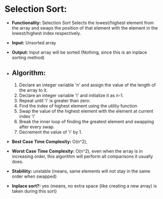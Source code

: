 # Selection Sort:

  - **Functionality:** Selection Sort Selects the lowest/highest element from the array and swaps the position of that element with the element in the lowest/highest index respectively.
  
  - **Input:** Unsorted array
  - **Output:** Input array will be sorted (Nothing, since this is an inplace sorting method)

  - ## Algorithm:
    1. Declare an integer variable 'n' and assign the value of the length of the array to it.
    2. Declare an integer variable 'i' and initialize it as n-1.
    3. Repeat until 'i' is greater than zero:
      1.  Find the index of highest element using the utility function
      2.  Swap the value of the highest element with the element at current index 'i'
      3.  Break the inner loop of finding the greatest element and swapping after every swap.
      3.  Decrement the value of 'i' by 1.
   
  - **Best Case Time Complexity:** O(n^2), 
  - **Worst Case Time Complexity:** O(n^2), even when the array is in increasing order, this algorithm will perform all comparisons it usually does.
  - **Stabiliity:** unstable (means, same elements will not stay in the same order when swapped)
  - **Inplace sort?:** yes (means, no extra space (like creating a new array) is taken during this sort)